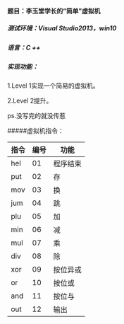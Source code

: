 #### 题目：李玉堂学长的“简单”虚拟机

##### 测试环境：Visual Studio2013，win10

##### 语言：C ++

##### 实现功能：

1.Level 1实现一个简易的虚拟机。

2.Level 2提升。

ps.没写完的就没传惹

#####虚拟机指令：

| 指令   | 编号 | 功能            |
| ------ | ---- | --------------- |
| hel    | 01   | 程序结束        |
| put  | 02   | 存    |
| mov    | 03   | 换  |
| jum    | 04   | 跳      |
| plu     | 05   | 加    |
| min    | 06   | 减 |
| mul     | 07   | 乘       |
| div    | 08   | 除    |
| xor     | 09   | 按位异或        |
| or    | 10   | 按位或    |
| and   | 11   | 按位与        |
| out  | 12   | 输出     |
